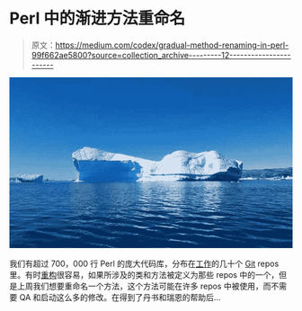 # Perl 中的渐进方法重命名

> 原文：<https://medium.com/codex/gradual-method-renaming-in-perl-99f662ae5800?source=collection_archive---------12----------------------->

![](img/e725df992f8ca3c1127e4837b82b5510.png)

我们有超过 700，000 行 Perl 的庞大代码库，分布在[工作](https://www.hostgator.com/)的几十个 [Git](https://www.git-scm.com/) repos 里。有时[重构](https://www.refactoring.com/)很容易，如果所涉及的类和方法被定义为那些 repos 中的一个，但是上周我们想要重命名一个方法，这个方法可能在许多 repos 中被使用，而不需要 QA 和启动这么多的修改。在得到了丹书和瑞恩的帮助后…